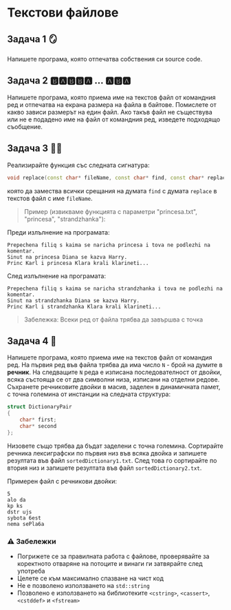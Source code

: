 # Текстови файлове

## Задача 1 :mirror:
Напишете програма, която отпечатва собствения си source code.

## Задача 2 :b::a::b::b::a: ... :a::b::a:
Напишете програма, която приема име на текстов файл от командния ред и отпечатва на екрана размера на файла в байтове. Помислете от какво зависи размерът на един файл. Ако такъв файл не съществува или не е подадено име на файл от командния ред, изведете подходящо съобщение.

## Задача 3 :eyes::sandwich:	
Реализирайте функция със следната сигнатура:
```c++
void replace(const char* fileName, const char* find, const char* replace);
```
която да замества всички срещания на думата `find` с думата `replace` в текстов файл с име `fileName`.

> Пример (извикваме функцията с параметри "princesa.txt", "princesa", "strandzhanka"):

Преди излълнение на програмата:
```
Prepechena filiq s kaima se naricha princesa i tova ne podlezhi na komentar.
Sinut na princesa Diana se kazva Harry.
Princ Karl i princesa Klara krali klarineti...
```
След излълнение на програмата:
```
Prepechena filiq s kaima se naricha strandzhanka i tova ne podlezhi na komentar.
Sinut na strandzhanka Diana se kazva Harry.
Princ Karl i strandzhanka Klara krali klarineti...
```

> Забележка: Всеки ред от файла трябва да завършва с точка

## Задача 4 :orange_book:
Напишете програма, която приема име на текстов файл от командия ред. На първия ред във файла трябва да има число `N` - брой на думите в **речник**. На следващите `N` реда е изписана последователност от двойки, всяка състояща се от два символни низа, изписани на отделни редове. Съхранете речниковите двойки в масив, заделен в динамичната памет, с точна големина от инстанции на следната структура:
```c++
struct DictionaryPair
{
    char* first;
    char* second
};
```
Низовете също трябва да бъдат заделени с точна големина. Сортирайте речника лексиграфски по първия низ във всяка двойка и запишете резултата във файл `sortedDictionary1.txt`. След това го сортирайте по втория низ и запишете резултата във файл `sortedDictionary2.txt`.

Примерен файл с речникови двойки:
```
5
alo da
kp ks
dstr ujs
sybota 6est
nema sePla6a
```

### :warning: Забележки

- Погрижете се за правилната работа с файлове, проверявайте за коректното отваряне на потоците и винаги ги затвярайте след употреба
- Целете се към максимално спазване на чист код
- Не е позволено използването на `std::string`
- Позволено е използването на библиотеките `<cstring>`, `<cassert>`, `<cstddef>` и `<fstream>`
